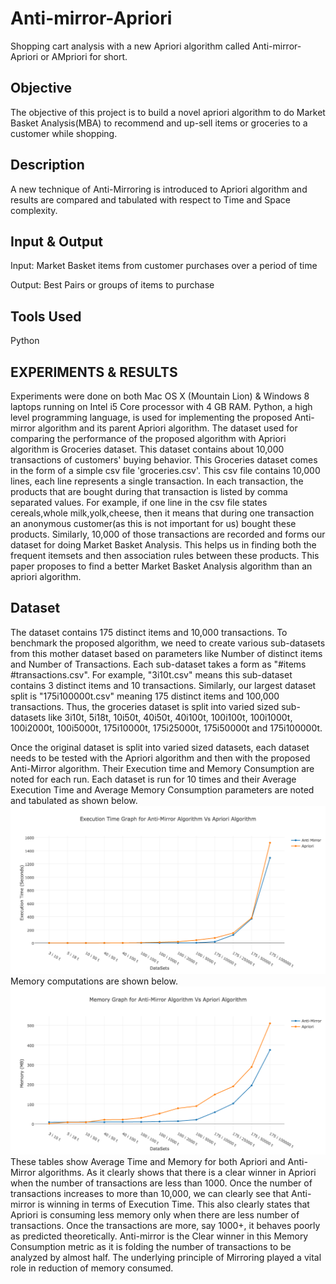 # Anti-mirror-Apriori
Shopping cart analysis with a new Apriori algorithm called Anti-mirror-Apriori or AMpriori for short.

## Objective

The objective of this project is to build a novel apriori algorithm to do Market Basket Analysis(MBA) to recommend and up-sell items or groceries to a customer while shopping. 

## Description

A new technique of Anti-Mirroring is introduced to Apriori algorithm and results are compared and tabulated with respect to Time and Space complexity. 

## Input & Output

Input:  Market Basket items from customer purchases over a period of time

Output: Best Pairs or groups of items to purchase

## Tools Used

Python

## EXPERIMENTS & RESULTS

Experiments were done on both Mac OS X (Mountain Lion) & Windows 8 laptops running on Intel i5 Core processor with 4 GB RAM. Python, a high level programming language, is used for implementing the proposed Anti-mirror algorithm and its parent Apriori algorithm. The dataset used for comparing the performance of the proposed algorithm with Apriori algorithm is Groceries dataset. This dataset contains about 10,000 transactions of customers' buying behavior. This Groceries dataset comes in the form of a simple csv file 'groceries.csv'. This csv file contains 10,000 lines, each line represents a single transaction. In each transaction, the products that are bought during that transaction is listed by comma separated values. For example, if one line in the csv file states cereals,whole milk,yolk,cheese, then it means that during one transaction an anonymous customer(as this is not important for us) bought these products. Similarly, 10,000 of those transactions are recorded and forms our dataset for doing Market Basket Analysis. This helps us in finding both the frequent itemsets and then association rules between these products. This paper proposes to find a better Market Basket Analysis algorithm than an apriori algorithm.

## Dataset

The dataset contains 175 distinct items and 10,000 transactions. To benchmark the proposed algorithm, we need to create various sub-datasets from this mother dataset based on parameters like Number of distinct items and Number of Transactions. Each sub-dataset takes a form as "#items #transactions.csv". For example, "3i10t.csv" means this sub-dataset contains 3 distinct items and 10 transactions. Similarly, our largest dataset split is "175i100000t.csv" meaning 175 distinct items and 100,000 transactions. Thus, the groceries dataset is split into varied sized sub-datasets like 3i10t, 5i18t, 10i50t, 40i50t, 40i100t, 100i100t, 100i1000t, 100i2000t, 100i5000t, 175i10000t, 175i25000t, 175i50000t and 175i100000t.

Once the original dataset is split into varied sized datasets, each dataset needs to be tested with the Apriori algorithm and then with the proposed Anti-Mirror algorithm. Their Execution time and Memory Consumption are noted for each run. Each dataset is run for 10 times and their Average Execution Time and Average Memory Consumption parameters are noted and tabulated as shown below. ![here](https://github.com/subashgandyer/Anti-mirror-Apriori/blob/master/Time%20Graph.png) Memory computations are shown below. ![here](https://github.com/subashgandyer/Anti-mirror-Apriori/blob/master/Memory%20Graph.png) These tables show Average Time and Memory for both Apriori and Anti-Mirror algorithms. As it clearly shows that there is a clear winner in Apriori when the number of transactions are less than 1000.  Once the number of transactions increases to more than 10,000, we can clearly see that Anti-mirror is winning in terms of Execution Time. This also clearly states that Apriori is consuming less memory only when there are less number of transactions. Once the transactions are more, say 1000+, it behaves poorly as predicted theoretically. Anti-mirror is the Clear winner in this Memory Consumption metric as it is folding the number of transactions to be analyzed by almost half. The underlying principle of Mirroring played a vital role in reduction of memory consumed.
